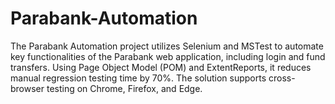 # Parabank-Automation
The Parabank Automation project utilizes Selenium and MSTest to automate key functionalities of the Parabank web application, including login and fund transfers. Using Page Object Model (POM) and ExtentReports, it reduces manual regression testing time by 70%. The solution supports cross-browser testing on Chrome, Firefox, and Edge.
